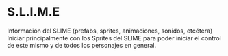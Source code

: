 # S.L.I.M.E
Información del SLIME (prefabs, sprites, animaciones, sonidos, etcétera)
Iniciar principalmente con los Sprites del SLIME para poder iniciar el control de este mismo y de todos los personajes en general.
